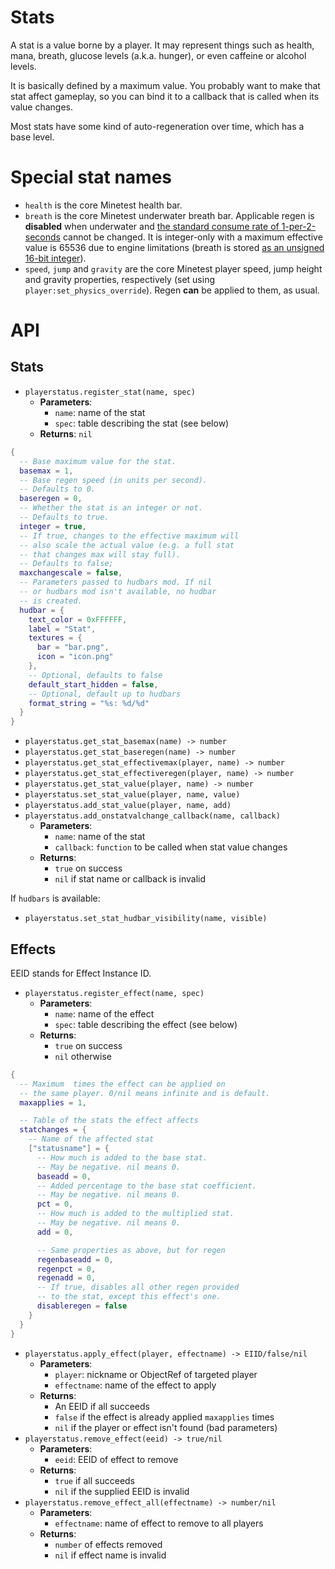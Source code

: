 
# Stats
A stat is a value borne by a player. It may represent things such as health, mana, breath, glucose levels (a.k.a. hunger), or even caffeine or alcohol levels.

It is basically defined by a maximum value.
You probably want to make that stat affect gameplay, so you can bind it to a callback that is called when its value changes.

Most stats have some kind of auto-regeneration over time, which has a base level.

# Special stat names

* `health` is the core Minetest health bar.
* `breath` is the core Minetest underwater breath bar.
  Applicable regen is **disabled** when underwater and [the standard consume rate of 1-per-2-seconds](https://github.com/minetest/minetest/blob/ca8e56c15a26bc5f3d1dffe5fd39e1ca4b82d6f8/src/environment.cpp#L2245) cannot be changed. It is integer-only with a maximum effective value is 65536 due to engine limitations (breath is stored [as an unsigned 16-bit integer](https://github.com/minetest/minetest/blob/54f1267c2c87daea769966c694777a2e5977f870/src/script/lua_api/l_object.cpp#L1030)).
* `speed`, `jump` and `gravity` are the core Minetest player speed, jump height and gravity properties, respectively (set using `player:set_physics_override`).
  Regen **can** be applied to them, as usual.

# API
## Stats
* `playerstatus.register_stat(name, spec)`
  * **Parameters**:
     * `name`: name of the stat
     * `spec`: table describing the stat (see below)
  * **Returns**: `nil`
```lua
{
  -- Base maximum value for the stat.
  basemax = 1,
  -- Base regen speed (in units per second).
  -- Defaults to 0.
  baseregen = 0,
  -- Whether the stat is an integer or not.
  -- Defaults to true.
  integer = true,
  -- If true, changes to the effective maximum will
  -- also scale the actual value (e.g. a full stat
  -- that changes max will stay full).
  -- Defaults to false;
  maxchangescale = false,
  -- Parameters passed to hudbars mod. If nil
  -- or hudbars mod isn't available, no hudbar
  -- is created.
  hudbar = {
    text_color = 0xFFFFFF,
    label = "Stat",
    textures = {
      bar = "bar.png",
      icon = "icon.png"
    },
    -- Optional, defaults to false
    default_start_hidden = false,
    -- Optional, default up to hudbars
    format_string = "%s: %d/%d"
  }
}
```
* `playerstatus.get_stat_basemax(name) -> number`
* `playerstatus.get_stat_baseregen(name) -> number`
* `playerstatus.get_stat_effectivemax(player, name) -> number`
* `playerstatus.get_stat_effectiveregen(player, name) -> number`
* `playerstatus.get_stat_value(player, name) -> number`
* `playerstatus.set_stat_value(player, name, value)`
* `playerstatus.add_stat_value(player, name, add)`
* `playerstatus.add_onstatvalchange_callback(name, callback)`
  * **Parameters**:
     * `name`: name of the stat
     * `callback`: `function` to be called when stat value changes
  * **Returns**:
     * `true` on success 
     * `nil` if stat name or callback is invalid

If `hudbars` is available:

* `playerstatus.set_stat_hudbar_visibility(name, visible)`

## Effects
EEID stands for Effect Instance ID.

* `playerstatus.register_effect(name, spec)`
  * **Parameters**:
     * `name`: name of the effect
     * `spec`: table describing the effect (see below)
  * **Returns**:
     * `true` on success
     * `nil` otherwise
```lua
{
  -- Maximum  times the effect can be applied on
  -- the same player. 0/nil means infinite and is default.
  maxapplies = 1,

  -- Table of the stats the effect affects
  statchanges = {
    -- Name of the affected stat
    ["statusname"] = {
      -- How much is added to the base stat.
      -- May be negative. nil means 0.
      baseadd = 0,
      -- Added percentage to the base stat coefficient.
      -- May be negative. nil means 0.
      pct = 0,
      -- How much is added to the multiplied stat.
      -- May be negative. nil means 0.
      add = 0,

      -- Same properties as above, but for regen
      regenbaseadd = 0,
      regenpct = 0,
      regenadd = 0,
      -- If true, disables all other regen provided
      -- to the stat, except this effect's one.
      disableregen = false
    }
  }
}
```
* `playerstatus.apply_effect(player, effectname) -> EIID/false/nil`
  * **Parameters**:
     * `player`: nickname or ObjectRef of targeted player
     * `effectname`: name of the effect to apply
  * **Returns**:
     * An EEID if all succeeds
     * `false` if the effect is already applied `maxapplies` times
     * `nil` if the player or effect isn't found (bad parameters)
* `playerstatus.remove_effect(eeid) -> true/nil`
  * **Parameters**:
     * `eeid`: EEID of effect to remove
  * **Returns**:
     * `true` if all succeeds
     * `nil` if the supplied EEID is invalid
* `playerstatus.remove_effect_all(effectname) -> number/nil`
  * **Parameters**:
     * `effectname`: name of effect to remove to all players
  * **Returns**:
     * `number` of effects removed
     * `nil` if effect name is invalid
